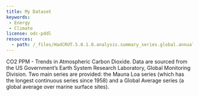 ```yaml
---
title: My Dataset
keywords:
 - Energy
 - Climate
license: odc-pddl
resources:
  - path: /_files/HadCRUT.5.0.1.0.analysis.summary_series.global.annual.csv
---
```


CO2 PPM - Trends in Atmospheric Carbon Dioxide. Data are sourced from the US Government’s Earth System Research Laboratory, Global Monitoring Division. Two main series are provided: the Mauna Loa series (which has the longest continuous series since 1958) and a Global Average series (a global average over marine surface sites).
